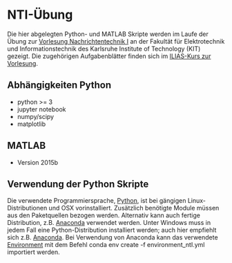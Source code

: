 NTI-Übung
=========

Die hier abgelegten Python- und MATLAB Skripte werden im Laufe der Übung zur [Vorlesung Nachrichtentechnik I](http://www.cel.kit.edu/lehre_1528.php) an der Fakultät für Elektrotechnik und Informationstechnik des Karlsruhe Institute of Technology (KIT) gezeigt. Die zugehörigen Aufgabenblätter finden sich im [ILIAS-Kurs zur Vorlesung](https://ilias.studium.kit.edu/goto_produktiv_crs_528099.html).

Abhängigkeiten Python
---------------------
- python >= 3
- jupyter notebook
- numpy/scipy
- matplotlib

MATLAB
------
- Version 2015b

Verwendung der Python Skripte
-----------------------------
Die verwendete Programmiersprache, [Python](http://www.python.org), ist bei gängigen Linux-Distributionen und OSX vorinstalliert. Zusätzlich benötigte Module müssen aus den Paketquellen bezogen werden. Alternativ kann auch fertige Distribution, z.B. [Anaconda](https://www.continuum.io/why-anaconda) verwendet werden. Unter Windows muss in jedem Fall eine Python-Distribution installiert werden; auch hier empfiehlt sich z.B. [Anaconda](https://www.continuum.io/why-anaconda). Bei Verwendung von Anaconda kann das verwendete [Environment](conda.pydata.org/docs/using/envs.html) mit dem Befehl conda env create -f environment_ntI.yml importiert werden. 

